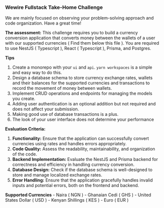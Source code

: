 ### Wewire Fullstack Take-Home Challenge

We are mainly focused on observing your problem-solving approach and code organization. Have a great time!

**The assessment:**
This challenge requires you to build a currency conversion application that converts money between the wallets 
of a user with our supported currencies ( Find them below this file ). You are required to use NestJS ( Typescript ), 
React ( Typescript ), Prisma, and Postgres. 

**Tips**
1. Create a monorepo with your `ui` and `api`. `yarn workspaces` is a simple and easy way to do this.
2. Design a database schema to store currency exchange rates, wallets and their balances for the supported currencies
and transactions to record the movement of money between wallets.
3. Implement CRUD operations and endpoints for managing the models you create.
4. Adding user authentication is an optional addition but not required and does not affect your submission.
5. Making good use of database transactions is a plus.
6. The look of your user interface does not determine your performance
   

**Evaluation Criteria:**
1. **Functionality:** Ensure that the application can successfully convert currencies using rates and handles errors appropriately.
2. **Code Quality:** Assess the readability, maintainability, and organization of the code.
3. **Backend Implementation:** Evaluate the NestJS and Prisma backend for correctness and efficiency in handling currency conversion.
5. **Database Design:** Check if the database schema is well-designed to store and manage localized exchange rates.
6. **Error Handling:** Ensure that the application gracefully handles invalid inputs and potential errors, both on the frontend and backend.

**Supported Currencies**
    - Naira ( NGN )
    - Ghanaian Cedi ( GHS )
    - United States Dollar ( USD )
    - Kenyan Shillings  ( KES )
    - Euro ( EUR )
